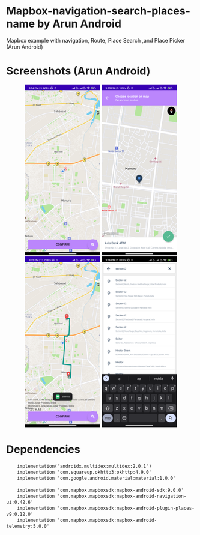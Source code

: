 # Mapbox-navigation-search-places-name by Arun Android
Mapbox example with navigation, Route, Place Search ,and Place Picker (Arun Android)

# Screenshots (Arun Android)

<p align="center">
  <img src="Screenshot1.png" width="200" height="455">
  
  <img src="Screenshot2.png" width="200" height="455">
  
  <img src="Screenshot3.png" width="200" height="455">
  
  <img src="Screenshot4.png" width="200" height="455">
</p>


# Dependencies

```
    implementation("androidx.multidex:multidex:2.0.1")
    implementation 'com.squareup.okhttp3:okhttp:4.9.0'
    implementation 'com.google.android.material:material:1.0.0'

    implementation 'com.mapbox.mapboxsdk:mapbox-android-sdk:9.0.0'
    implementation 'com.mapbox.mapboxsdk:mapbox-android-navigation-ui:0.42.6'
    implementation 'com.mapbox.mapboxsdk:mapbox-android-plugin-places-v9:0.12.0'
    implementation 'com.mapbox.mapboxsdk:mapbox-android-telemetry:5.0.0'

```



